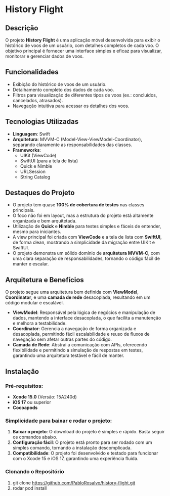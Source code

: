 # History Flight

## Descrição
O projeto **History Flight** é uma aplicação móvel desenvolvida para exibir o histórico de voos de um usuário, com detalhes completos de cada voo. O objetivo principal é fornecer uma interface simples e eficaz para visualizar, monitorar e gerenciar dados de voos.

## Funcionalidades
- Exibição do histórico de voos de um usuário.
- Detalhamento completo dos dados de cada voo.
- Filtros para visualização de diferentes tipos de voos (ex.: concluídos, cancelados, atrasados).
- Navegação intuitiva para acessar os detalhes dos voos.

## Tecnologias Utilizadas
- **Linguagem**: Swift
- **Arquitetura**: MVVM-C (Model-View-ViewModel-Coordinator), separando claramente as responsabilidades das classes.
- **Frameworks**:
  - UIKit (ViewCode)
  - SwiftUI (para a tela de lista)
  - Quick e Nimble
  - URLSession
  - String Catalog

## Destaques do Projeto
- O projeto tem quase **100% de cobertura de testes** nas classes principais.
- O foco não foi em layout, mas a estrutura do projeto está altamente organizada e bem arquitetada.
- Utilização de **Quick** e **Nimble** para testes simples e fáceis de entender, mesmo para iniciantes.
- A view principal foi criada com **ViewCode** e a tela de lista com **SwiftUI**, de forma clean, mostrando a simplicidade da migração entre UIKit e SwiftUI.
- O projeto demonstra um sólido domínio de **arquitetura MVVM-C**, com uma clara separação de responsabilidades, tornando o código fácil de manter e escalar.

## Arquitetura e Benefícios
O projeto segue uma arquitetura bem definida com **ViewModel**, **Coordinator**, e uma **camada de rede** desacoplada, resultando em um código modular e escalável.

- **ViewModel**: Responsável pela lógica de negócios e manipulação de dados, mantendo a interface desacoplada, o que facilita a manutenção e melhora a testabilidade.
- **Coordinator**: Gerencia a navegação de forma organizada e desacoplada, permitindo fácil escalabilidade e reuso de fluxos de navegação sem afetar outras partes do código.
- **Camada de Rede**: Abstrai a comunicação com APIs, oferecendo flexibilidade e permitindo a simulação de respostas em testes, garantindo uma arquitetura testável e fácil de manter.

## Instalação
### Pré-requisitos:
- **Xcode 15.0** (Versão: 15A240d)
- **iOS 17** ou superior
- **Cocoapods** 

### Simplicidade para baixar e rodar o projeto:
1. **Baixar o projeto**: O download do projeto é simples e rápido. Basta seguir os comandos abaixo.
2. **Configuração fácil**: O projeto está pronto para ser rodado com um simples comando, tornando a instalação descomplicada.
3. **Compatibilidade**: O projeto foi desenvolvido e testado para funcionar com o Xcode 15 e iOS 17, garantindo uma experiência fluida.

### Clonando o Repositório
1. git clone https://github.com/PabloRosalvo/history-flight.git
2. rodar pod install
